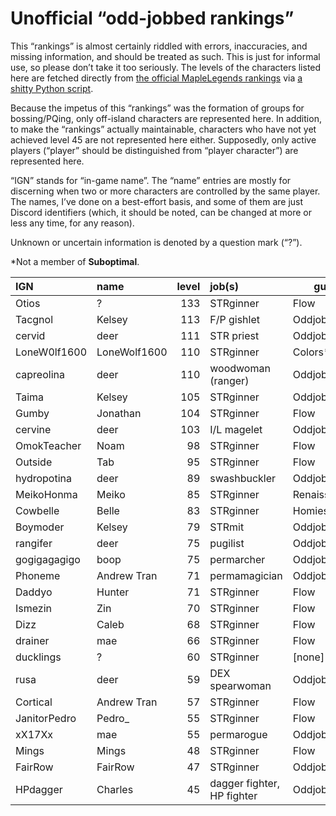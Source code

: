 # Unofficial “odd-jobbed rankings”

This “rankings” is almost certainly riddled with errors, inaccuracies, and
missing information, and should be treated as such. This is just for informal
use, so please don’t take it too seriously. The levels of the characters listed
here are fetched directly from [the official MapleLegends
rankings](https://maplelegends.com/ranking/all) via [a shitty Python
script](https://codeberg.org/oddjobs/odd-jobbed_rankings/src/branch/master/update.py).

Because the impetus of this “rankings” was the formation of groups for
bossing/PQing, only off-island characters are represented here. In addition, to
make the “rankings” actually maintainable, characters who have not yet achieved
level 45 are not represented here either. Supposedly, only active players
(“player” should be distinguished from “player character”) are represented
here.

“IGN” stands for “in-game name”. The “name” entries are mostly for discerning
when two or more characters are controlled by the same player. The names, I’ve
done on a best-effort basis, and some of them are just Discord identifiers
(which, it should be noted, can be changed at more or less any time, for any
reason).

Unknown or uncertain information is denoted by a question mark (“?”).

\*Not a member of <b>Suboptimal</b>.

| IGN        | name         | level | job(s)                 | guild         |
| :--------- | :----------- | ----: | :--------------------- | ------------- |
| Otios | ? | 133 | STRginner | Flow |
| Tacgnol | Kelsey | 113 | F/P gishlet | Oddjobs |
| cervid | deer | 111 | STR priest | Oddjobs |
| LoneW0lf1600 | LoneWolf1600 | 110 | STRginner | Colors\* |
| capreolina | deer | 110 | woodwoman (ranger) | Oddjobs |
| Taima | Kelsey | 105 | STRginner | Oddjobs |
| Gumby | Jonathan | 104 | STRginner | Flow |
| cervine | deer | 103 | I/L magelet | Oddjobs |
| OmokTeacher | Noam | 98 | STRginner | Flow |
| Outside | Tab | 95 | STRginner | Flow |
| hydropotina | deer | 89 | swashbuckler | Oddjobs |
| MeikoHonma | Meiko | 85 | STRginner | Renaissance\* |
| Cowbelle | Belle | 83 | STRginner | Homies\* |
| Boymoder | Kelsey | 79 | STRmit | Oddjobs |
| rangifer | deer | 75 | pugilist | Oddjobs |
| gogigagagigo | boop | 75 | permarcher | Oddjobs |
| Phoneme | Andrew Tran | 71 | permamagician | Oddjobs |
| Daddyo | Hunter | 71 | STRginner | Flow |
| Ismezin | Zin | 70 | STRginner | Flow |
| Dizz | Caleb | 68 | STRginner | Flow |
| drainer | mae | 66 | STRginner | Flow |
| ducklings | ? | 60 | STRginner | \[none\]\* |
| rusa | deer | 59 | DEX spearwoman | Oddjobs |
| Cortical | Andrew Tran | 57 | STRginner | Flow |
| JanitorPedro | Pedro\_ | 55 | STRginner | Flow |
| xX17Xx | mae | 55 | permarogue | Oddjobs |
| Mings | Mings | 48 | STRginner | Flow |
| FairRow | FairRow | 47 | STRginner | Oddjobs |
| HPdagger | Charles | 45 | dagger fighter, HP fighter | Oddjobs |
